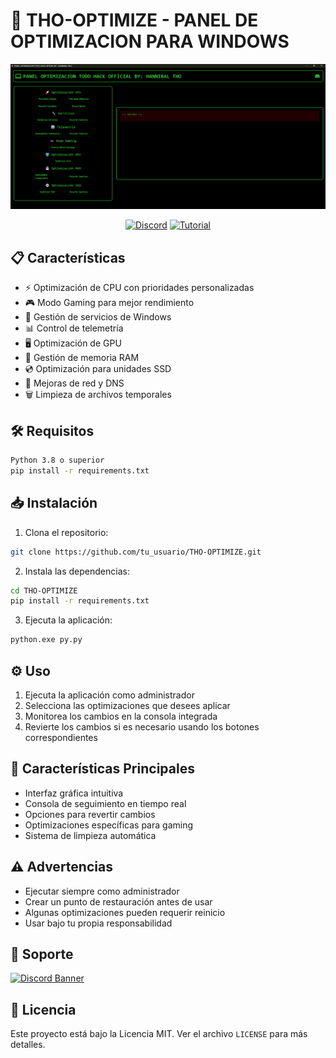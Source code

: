 # 🚀 THO-OPTIMIZE - PANEL DE OPTIMIZACION PARA WINDOWS

<div align="center">

![Preview](img/img.png)

[![Discord](https://img.shields.io/badge/Discord-Únete-7289DA?style=for-the-badge&logo=discord&logoColor=white)](https://discord.gg/4svwzsy3UP)
[![Tutorial](https://img.shields.io/badge/Tutorial-Ver%20Video-FF0000?style=for-the-badge&logo=youtube&logoColor=white)](https://youtu.be/tu_video_aqui)

</div>

## 📋 Características

- ⚡ Optimización de CPU con prioridades personalizadas
- 🎮 Modo Gaming para mejor rendimiento
- 🔧 Gestión de servicios de Windows
- 📊 Control de telemetría
- 🖥️ Optimización de GPU
- 💾 Gestión de memoria RAM
- 💿 Optimización para unidades SSD
- 📡 Mejoras de red y DNS
- 🗑️ Limpieza de archivos temporales

## 🛠️ Requisitos

```bash
Python 3.8 o superior
pip install -r requirements.txt
```

## 📥 Instalación

1. Clona el repositorio:
```bash
git clone https://github.com/tu_usuario/THO-OPTIMIZE.git
```

2. Instala las dependencias:
```bash
cd THO-OPTIMIZE
pip install -r requirements.txt
```

3. Ejecuta la aplicación:
```bash
python.exe py.py
```

## ⚙️ Uso

1. Ejecuta la aplicación como administrador
2. Selecciona las optimizaciones que desees aplicar
3. Monitorea los cambios en la consola integrada
4. Revierte los cambios si es necesario usando los botones correspondientes

## 🎯 Características Principales

- Interfaz gráfica intuitiva
- Consola de seguimiento en tiempo real
- Opciones para revertir cambios
- Optimizaciones específicas para gaming
- Sistema de limpieza automática

## ⚠️ Advertencias

- Ejecutar siempre como administrador
- Crear un punto de restauración antes de usar
- Algunas optimizaciones pueden requerir reinicio
- Usar bajo tu propia responsabilidad

## 🤝 Soporte

[![Discord Banner](https://img.shields.io/badge/Discord-Únete%20para%20Soporte-7289DA?style=for-the-badge&logo=discord&logoColor=white)](https://discord.gg/4svwzsy3UP)

## 📄 Licencia

Este proyecto está bajo la Licencia MIT. Ver el archivo `LICENSE` para más detalles.
